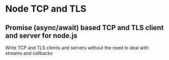 # Node TCP and TLS
## Promise (async/await) based TCP and TLS client and server for node.js

Write TCP and TLS clients and servers without the need to deal with streams and callbacks
